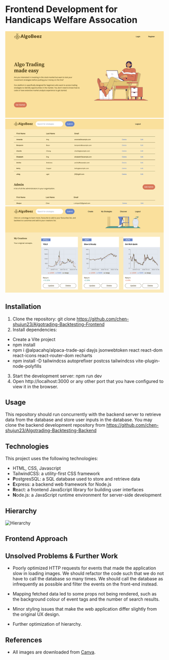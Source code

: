 # Frontend Development for Handicaps Welfare Assocation

![Home page](public/UserHome.png)
![Admin Dashboard page](public/AdminHome.png)
![My Strategies page](public/MyStrategies.png)

## Installation

1. Clone the repository: git clone https://github.com/chen-shujun23/Algotrading-Backtesting-Frontend
2. Install dependencies:

- Create a Vite project
- npm install
- npm i @alpacahq/alpaca-trade-api dayjs jsonwebtoken react react-dom react-icons react-router-dom recharts
- npm install -D tailwindcss autoprefixer postcss tailwindcss vite-plugin-node-polyfills

3. Start the development server: npm run dev
4. Open http://localhost:3000 or any other port that you have configured to view it in the browser.

## Usage

This repository should run concurrently with the backend server to retrieve data from the database and store user inputs in the database. You may clone the backend development repository from https://github.com/chen-shujun23/Algotrading-Backtesting-Backend

## Technologies

This project uses the following technologies:

- HTML, CSS, Javascript
- TailwindCSS: a utility-first CSS framework
- **P**ostgresSQL: a SQL database used to store and retrieve data
- **E**xpress: a backend web framework for Node.js
- **R**eact: a frontend JavaScript library for building user interfaces
- **N**ode.js: a JavaScript runtime environment for server-side development

## Hierarchy

![Hierarchy](images/Hierarchy.png)

## Frontend Approach

## Unsolved Problems & Further Work

- Poorly optimized HTTP requests for events that made the application slow in loading images. We should refactor the code such that we do not have to call the database so many times. We should call the database as infrequently as possible and filter the events on the front-end instead.

- Mapping fetched data led to some props not being rendered, such as the background colour of event tags and the number of search results.

- Minor styling issues that make the web application differ slightly from the original UX design.

- Further optimization of hierarchy.

## References

- All images are downloaded from [Canva](https://www.canva.com/).
